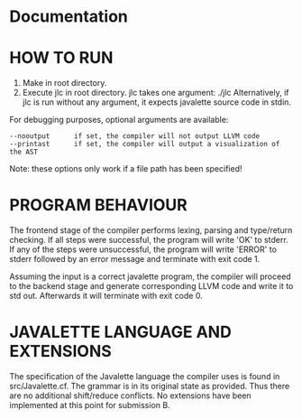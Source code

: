 # Documentation

HOW TO RUN
==========

1) Make in root directory.
2) Execute jlc in root directory. jlc takes one argument: ./jlc <path to javalette source file>
    Alternatively, if jlc is run without any argument, it expects javalette source code in stdin.


For debugging purposes, optional arguments are available:

    --nooutput      if set, the compiler will not output LLVM code
    --printast      if set, the compiler will output a visualization of the AST

Note: these options only work if a file path has been specified!

PROGRAM BEHAVIOUR
=================

The frontend stage of the compiler performs lexing, parsing and type/return checking.
If all steps were successful, the program will write 'OK' to stderr.
If any of the steps were unsuccessful, the program will write 'ERROR' to stderr followed by an error message and terminate with exit code 1.

Assuming the input is a correct javalette program, the compiler will proceed to the backend stage and generate corresponding LLVM code and write it to std out.
Afterwards it will terminate with exit code 0.

JAVALETTE LANGUAGE AND EXTENSIONS
=================================

The specification of the Javalette language the compiler uses is found in src/Javalette.cf.
The grammar is in its original state as provided. Thus there are no additional shift/reduce conflicts.
No extensions have been implemented at this point for submission B.
